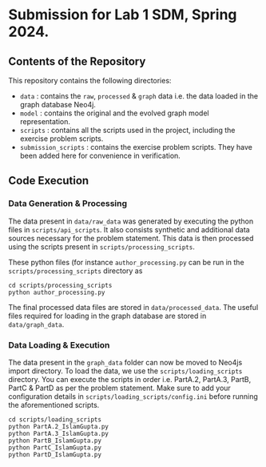 # Submission for Lab 1 SDM, Spring 2024.

## Contents of the Repository
This repository contains the following directories:
- `data` : contains the `raw`, `processed` & `graph` data i.e. the data loaded in the graph database Neo4j.
- `model` : contains the original and the evolved graph model representation.
- `scripts` : contains all the scripts used in the project, including the exercise problem scripts.
- `submission_scripts` : contains the exercise problem scripts. They have been added here for convenience in verification.

## Code Execution

### Data Generation & Processing

The data present in `data/raw_data` was generated by executing the python files in `scripts/api_scripts`. It also consists synthetic and additional data sources necessary for the problem statement. This data is then processed using the scripts present in `scripts/processing_scripts`. 

These python files (for instance `author_processing.py` can be run in the `scripts/processing_scripts` directory as 

```
cd scripts/processing_scripts
python author_processing.py
```

The final processed data files are stored in `data/processed_data`. The useful files required for loading in the graph database are stored in `data/graph_data`.

### Data Loading & Execution

The data present in the `graph_data` folder can now be moved to Neo4js import directory. To load the data, we use the `scripts/loading_scripts` directory. You can execute the scripts in order i.e. PartA.2, PartA.3, PartB, PartC & PartD as per the problem statement. Make sure to add your configuration details in `scripts/loading_scripts/config.ini` before running the aforementioned scripts.

```
cd scripts/loading_scripts
python PartA.2_IslamGupta.py
python PartA.3_IslamGupta.py
python PartB_IslamGupta.py
python PartC_IslamGupta.py
python PartD_IslamGupta.py
```





